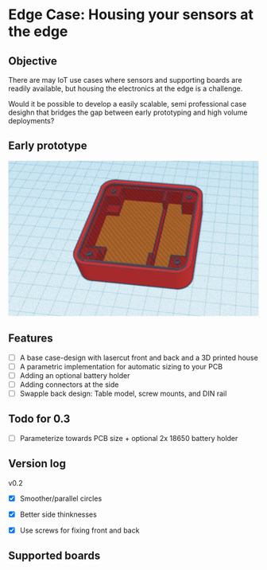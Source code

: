 # Edge Case: Housing your sensors at the edge

## Objective
There are may IoT use cases where sensors and supporting boards are readily available,
but housing the electronics at the edge is a challenge. 

Would it be possible to develop
a easily scalable, semi professional case desighn that bridges the gap between early prototyping
and high volume deployments?

## Early prototype

![Early prototype](<./docs/overview 0.2.png>)

## Features

- [ ] A base case-design with lasercut front and back and a 3D printed house
- [ ] A parametric implementation for automatic sizing to your PCB
- [ ] Adding an optional battery holder
- [ ] Adding connectors at the side
- [ ] Swapple back design: Table model, screw mounts, and DIN rail

## Todo for 0.3

- [ ] Parameterize towards PCB size + optional 2x 18650 battery holder

## Version log

v0.2
- [X] Smoother/parallel circles
- [X] Better side thinknesses
- [X] Use screws for fixing front and back


## Supported boards

